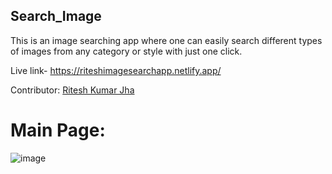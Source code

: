 
## Search_Image
<p>This is an image searching app where one can easily search different types of images from any category or style with just one click.
</p>


Live link- https://riteshimagesearchapp.netlify.app/

Contributor:
[Ritesh Kumar Jha](https://github.com/Riteshkumarjha98)

# Main Page:
![image](https://www.linkpicture.com/q/Web-capture_11-9-2022_113550_riteshimagesearchapp.netlify.app.jpeg)

